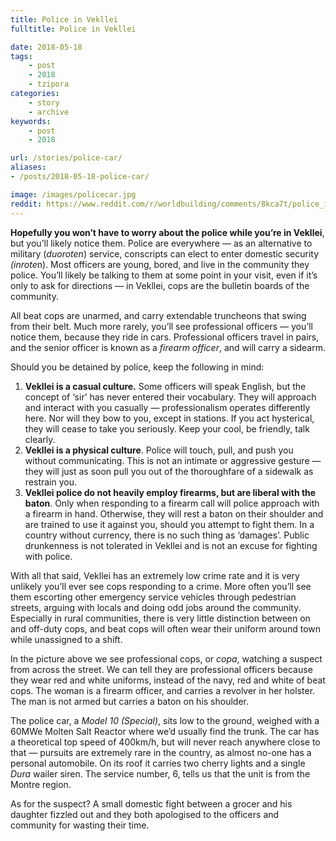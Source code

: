 ```yaml
---
title: Police in Vekllei
fulltitle: Police in Vekllei

date: 2018-05-18
tags:
    - post
    - 2018
    - tzipora
categories:
    - story
    - archive
keywords:
    - post
    - 2018

url: /stories/police-car/
aliases:
- /posts/2018-05-18-police-car/

image: /images/policecar.jpg
reddit: https://www.reddit.com/r/worldbuilding/comments/8kca7t/police_in_vekllei/
---
```


**Hopefully you won’t have to worry about the police while you’re in Vekllei**, but you’ll likely notice them. Police are everywhere  —  as an alternative to military (*duoroten*) service, conscripts can elect to enter domestic security *(inrote*n). Most officers are young, bored, and live in the community they police. You’ll likely be talking to them at some point in your visit, even if it’s only to ask for directions  —  in Vekllei, cops are the bulletin boards of the community.

All beat cops are unarmed, and carry extendable truncheons that swing from their belt. Much more rarely, you’ll see professional officers  —  you’ll notice them, because they ride in cars. Professional officers travel in pairs, and the senior officer is known as a *firearm officer*, and will carry a sidearm.

Should you be detained by police, keep the following in mind:

1. **Vekllei is a casual culture.** Some officers will speak English, but the concept of ‘sir’ has never entered their vocabulary. They will approach and interact with you casually  —  professionalism operates differently here. Nor will they bow to you, except in stations. If you act hysterical, they will cease to take you seriously. Keep your cool, be friendly, talk clearly.
2. **Vekllei is a physical culture**. Police will touch, pull, and push you without communicating. This is not an intimate or aggressive gesture  —  they will just as soon pull you out of the thoroughfare of a sidewalk as restrain you.
3. **Vekllei police do not heavily employ firearms, but are liberal with the baton**. Only when responding to a firearm call will police approach with a firearm in hand. Otherwise, they will rest a baton on their shoulder and are trained to use it against you, should you attempt to fight them. In a country without currency, there is no such thing as ‘damages’. Public drunkenness is not tolerated in Vekllei and is not an excuse for fighting with police.

With all that said, Vekllei has an extremely low crime rate and it is very unlikely you’ll ever see cops responding to a crime. More often you’ll see them escorting other emergency service vehicles through pedestrian streets, arguing with locals and doing odd jobs around the community. Especially in rural communities, there is very little distinction between on and off-duty cops, and beat cops will often wear their uniform around town while unassigned to a shift.

In the picture above we see professional cops, or *copa*, watching a suspect from across the street. We can tell they are professional officers because they wear red and white uniforms, instead of the navy, red and white of beat cops. The woman is a firearm officer, and carries a revolver in her holster. The man is not armed but carries a baton on his shoulder.

The police car, a *Model 10 (Special)*, sits low to the ground, weighed with a 60MWe Molten Salt Reactor where we’d usually find the trunk. The car has a theoretical top speed of 400km/h, but will never reach anywhere close to that  —  pursuits are extremely rare in the country, as almost no-one has a personal automobile. On its roof it carries two cherry lights and a single *Dura* wailer siren. The service number, 6, tells us that the unit is from the Montre region.

As for the suspect? A small domestic fight between a grocer and his daughter fizzled out and they both apologised to the officers and community for wasting their time.
